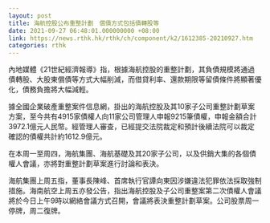```yaml
---
layout: post
title: 海航控股公布重整計劃　償債方式包括債轉股等
date: 2021-09-27 06:48:01.000000000 +08:00
link: https://news.rthk.hk/rthk/ch/component/k2/1612385-20210927.htm
categories: rthk
---
```


內地媒體《21世紀經濟報導》指，根據海航控股的重整計劃，其負債規模將通過債轉股、大股東償債等方式大幅削減，而借貸利率、還款期限等留債條件將顯著優化，債務負擔將大幅減輕。

據全國企業破產重整案件信息網，掛出的海航控股及其10家子公司重整計劃草案方案，至今共有4915家債權人向11家公司管理人申報9215筆債權，申報金額合計3972.1億元人民幣。經管理人審查，已經提交法院裁定和預計後續法院可以裁定確認的債權共計約1612.9億元。

在本周一至周四，海航集團、海航基礎及其20家子公司，以及供銷大集的各個債權人會議，亦將對重整計劃草案進行討論和表決。

海航集團上周五指，董事長陳峰、首席執行官譚向東因涉嫌違法犯罪依法採取強制措施。海南航空上周五亦發公告，指出海航控股及子公司重整案第二次債權人會議將於今日上午9時以網絡會議方式召開，會議將表決重整計劃草案。公司股票周一停牌，周二復牌。
